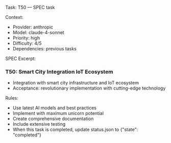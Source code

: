 Task: T50 — SPEC task

Context:
- Provider: anthropic
- Model: claude-4-sonnet
- Priority: high
- Difficulty: 4/5
- Dependencies: previous tasks

SPEC Excerpt:

### T50: Smart City Integration   IoT Ecosystem
- Integration with smart city infrastructure and IoT ecosystem
- Acceptance: revolutionary implementation with cutting-edge technology

Rules:
- Use latest AI models and best practices
- Implement with maximum unicorn potential
- Create comprehensive documentation
- Include extensive testing
- When this task is completed, update status.json to {"state": "completed"}
